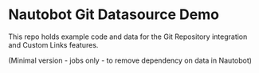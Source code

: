 # Nautobot Git Datasource Demo

This repo holds example code and data for the Git Repository integration and Custom Links features.

(Minimal version - jobs only - to remove dependency on data in Nautobot)
